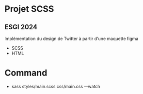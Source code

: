 
# Projet SCSS
## ESGI 2024

Implémentation du design de Twitter à partir d'une maquette figma

 - SCSS
 - HTML

# Command

- sass styles/main.scss css/main.css --watch
